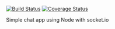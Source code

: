 [![Build Status](https://travis-ci.org/un-tethered/chat-app.svg?branch=master)](https://travis-ci.org/un-tethered/chat-app)
[![Coverage Status](https://coveralls.io/repos/github/un-tethered/chat-app/badge.svg?branch=master)](https://coveralls.io/github/un-tethered/chat-app?branch=master)

Simple chat app using Node with socket.io
